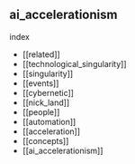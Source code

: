 ## ai_accelerationism 

index 

- [[related]]
- [[technological_singularity]]
- [[singularity]]
- [[events]]
- [[cybernetic]]
- [[nick_land]]
- [[people]]
- [[automation]]
- [[acceleration]]
- [[concepts]]
- [[ai_accelerationism]]